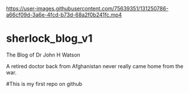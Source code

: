 

https://user-images.githubusercontent.com/75639351/131250786-a66cf09d-3a6e-4fcd-b73d-68a2f0b241fc.mp4

# sherlock_blog_v1

The Blog of Dr John H Watson

A retired doctor back from Afghanistan never really came home from the war.

#This is my first repo on github 
